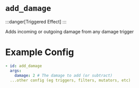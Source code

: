 # `add_damage`
:::danger[Triggered Effect]
:::

Adds incoming or outgoing damage from any damage trigger

# Example Config
```yaml
- id: add_damage
  args:
    damage: 2 # The damage to add (or subtract)
  ...other config (eg triggers, filters, mutators, etc)
```